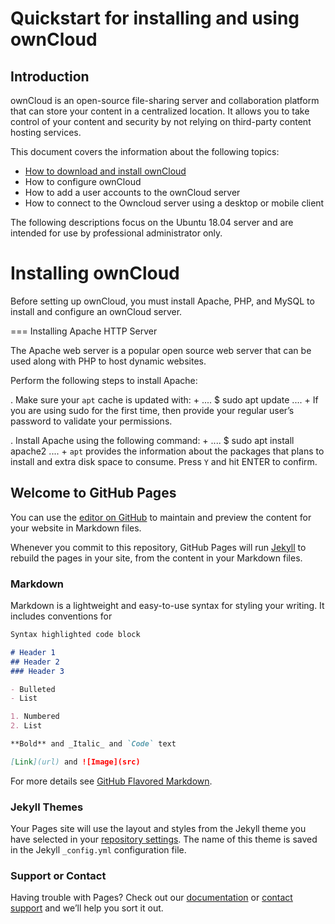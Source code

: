 # Quickstart for installing and using ownCloud

## Introduction
ownCloud is an open-source file-sharing server and collaboration platform that can store your content in a centralized location. It allows you to take control of your content and security by not relying on third-party content hosting services.

This document covers the information about the following topics:

*	[How to download and install ownCloud](https://github.com/rorzen/owncloud-install-and-configure/blob/gh-pages/index.md#installing-owncloud-installing-owncloud)
*	How to configure ownCloud
*	How to add a user accounts to the ownCloud server
*	How to connect to the Owncloud server using a desktop or mobile client

The following descriptions focus on the Ubuntu 18.04 server and are intended for use by professional administrator only.

# Installing ownCloud

Before setting up ownCloud, you must install Apache, PHP, and MySQL to install and configure an ownCloud server.

=== Installing Apache HTTP Server

The Apache web server is a popular open source web server that can be used along with PHP to host dynamic websites.

Perform the following steps to install Apache:

. Make sure your `apt` cache is updated with:
+
....
$ sudo apt update
....
+
If you are using sudo for the first time, then provide your regular user’s password to validate your permissions.

. Install Apache using the following command:
+
....
$ sudo apt install apache2
....
+
`apt` provides the information about the packages that plans to install and extra disk space to consume. Press `Y` and hit ENTER to confirm.













## Welcome to GitHub Pages

You can use the [editor on GitHub](https://github.com/rorzen/owncloud-install-and-configure/edit/gh-pages/index.md) to maintain and preview the content for your website in Markdown files.

Whenever you commit to this repository, GitHub Pages will run [Jekyll](https://jekyllrb.com/) to rebuild the pages in your site, from the content in your Markdown files.

### Markdown

Markdown is a lightweight and easy-to-use syntax for styling your writing. It includes conventions for

```markdown
Syntax highlighted code block

# Header 1
## Header 2
### Header 3

- Bulleted
- List

1. Numbered
2. List

**Bold** and _Italic_ and `Code` text

[Link](url) and ![Image](src)
```

For more details see [GitHub Flavored Markdown](https://guides.github.com/features/mastering-markdown/).

### Jekyll Themes

Your Pages site will use the layout and styles from the Jekyll theme you have selected in your [repository settings](https://github.com/rorzen/owncloud-install-and-configure/settings/pages). The name of this theme is saved in the Jekyll `_config.yml` configuration file.

### Support or Contact

Having trouble with Pages? Check out our [documentation](https://docs.github.com/categories/github-pages-basics/) or [contact support](https://support.github.com/contact) and we’ll help you sort it out.
